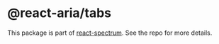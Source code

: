 # @react-aria/tabs

This package is part of [react-spectrum](https://github.com/adobe-private/react-spectrum-v3). See the repo for more details.
